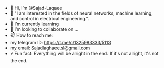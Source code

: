 - 👋 Hi, I’m @Sajad-Laqaee
- 👀 "I am interested in the fields of neural networks, machine learning, and control in electrical engineering.".
- 🌱 I’m currently learning 
- 💞️ I’m looking to collaborate on ...
- 📫 How to reach me:
-  my telegram ID: https://t.me/c/1325983333/5113
-  my email: Sajadlaghaee.sl@gmail.com
- ⚡ Fun fact: Everything will be alright in the end. If it's not alright, it's not the end. 

<!---
Sajad-Laqaee/Sajad-Laqaee is a ✨ special ✨ repository because its `README.md` (this file) appears on your GitHub profile.
You can click the Preview link to take a look at your changes.
--->

